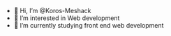 - 👋 Hi, I’m @Koros-Meshack
- 👀 I’m interested in Web development
- 🌱 I’m currently studying front end web development

<!---
Koros-Meshack/Koros-Meshack is a ✨ special ✨ repository because its `README.md` (this file) appears on your GitHub profile.
You can click the Preview link to take a look at your changes.
--->
